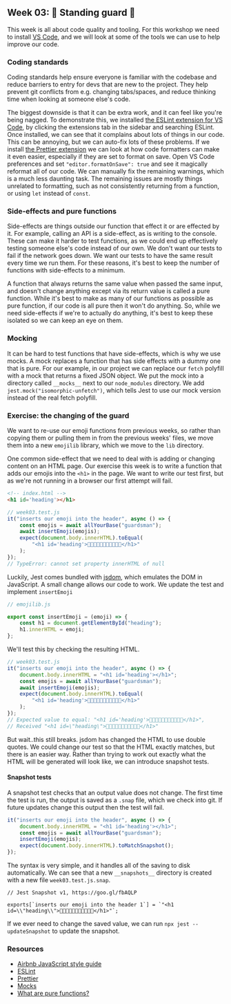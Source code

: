 ## Week 03: 💂 Standing guard 💂

This week is all about code quality and tooling. For this workshop we need to
install [VS Code](https://code.visualstudio.com/), and we will look at some of
the tools we can use to help improve our code.

### Coding standards

Coding standards help ensure everyone is familiar with the codebase and reduce
barriers to entry for devs that are new to the project. They help prevent git
conflicts from e.g. changing tabs/spaces, and reduce thinking time when looking
at someone else's code.

The biggest downside is that it can be extra work, and it can feel like you're
being nagged. To demonstrate this, we installed
[the ESLint extension for VS Code](https://marketplace.visualstudio.com/items?itemName=dbaeumer.vscode-eslint),
by clicking the extensions tab in the sidebar and searching ESLint. Once
installed, we can see that it complains about lots of things in our code. This
can be annoying, but we can auto-fix lots of these problems. If we install
[the Prettier extension](https://marketplace.visualstudio.com/items?itemName=esbenp.prettier-vscode)
we can look at how code formatters can make it even easier, especially if they
are set to format on save. Open VS Code preferences and set
`"editor.formatOnSave": true` and see it magically reformat all of our code. We
can manually fix the remaining warnings, which is a much less daunting task. The
remaining issues are mostly things unrelated to formatting, such as not
consistently returning from a function, or using `let` instead of `const`.

### Side-effects and pure functions

Side-effects are things outside our function that effect it or are effected by
it. For example, calling an API is a side-effect, as is writing to the console.
These can make it harder to test functions, as we could end up effectively
testing someone else's code instead of our own. We don't want our tests to fail
if the network goes down. We want our tests to have the same result every time
we run them. For these reasons, it's best to keep the number of functions with
side-effects to a minimum.

A function that always returns the same value when passed the same input, and
doesn't change anything except via its return value is called a pure function.
While it's best to make as many of our functions as possible as pure function,
if our code is all pure then it won't do anything. So, while we need
side-effects if we're to actually do anything, it's best to keep these isolated
so we can keep an eye on them.

### Mocking

It can be hard to test functions that have side-effects, which is why we use
mocks. A mock replaces a function that has side effects with a dummy one that is
pure. For our example, in our project we can replace our `fetch` polyfill with a
mock that returns a fixed JSON object. We put the mock into a directory called
`__mocks__` next to our `node_modules` directory. We add
`jest.mock("isomorphic-unfetch")`, which tells Jest to use our mock version
instead of the real fetch polyfill.

### Exercise: the changing of the guard

We want to re-use our emoji functions from previous weeks, so rather than
copying them or pulling them in from the previous weeks' files, we move them
into a new `emojilib` library, which we move to the `lib` directory.

One common side-effect that we need to deal with is adding or changing content
on an HTML page. Our exercise this week is to write a function that adds our
emojis into the `<h1>` in the page. We want to write our test first, but as
we're not running in a browser our first attempt will fail.

```html
<!-- index.html -->
<h1 id='heading'></h1>
```

```javascript
// week03.test.js
it("inserts our emoji into the header", async () => {
    const emojis = await allYourBase("guardsman");
    await insertEmoji(emojis);
    expect(document.body.innerHTML).toEqual(
        "<h1 id='heading'>💂🏻💂🏼💂🏽💂🏾💂🏿💂</h1>"
    );
});
// TypeError: cannot set property innerHTML of null
```

Luckily, Jest comes bundled with [jsdom](https://github.com/jsdom/jsdom), which
emulates the DOM in JavaScript. A small change allows our code to work. We
update the test and implement `insertEmoji`

```javascript
// emojilib.js

export const insertEmoji = (emoji) => {
    const h1 = document.getElementById("heading");
    h1.innerHTML = emoji;
};
```

We'll test this by checking the resulting HTML.

```javascript
// week03.test.js
it("inserts our emoji into the header", async () => {
    document.body.innerHTML = "<h1 id='heading'></h1>";
    const emojis = await allYourBase("guardsman");
    await insertEmoji(emojis);
    expect(document.body.innerHTML).toEqual(
        "<h1 id='heading'>💂🏻💂🏼💂🏽💂🏾💂🏿💂</h1>"
    );
});
// Expected value to equal: "<h1 id='heading'>💂🏻💂🏼💂🏽💂🏾💂🏿💂</h1>",
// Received "<h1 id=\"heading\">💂🏻💂🏼💂🏽💂🏾💂🏿💂</h1>"
```

But wait..this still breaks. jsdom has changed the HTML to use double quotes. We
could change our test so that the HTML exactly matches, but there is an easier
way. Rather than trying to work out exactly what the HTML will be generated will
look like, we can introduce snapshot tests.

#### Snapshot tests

A snapshot test checks that an output value does not change. The first time the
test is run, the output is saved as a `.snap` file, which we check into git. If
future updates change this output then the test will fail.

```javascript
it("inserts our emoji into the header", async () => {
    document.body.innerHTML = "<h1 id='heading'></h1>";
    const emojis = await allYourBase("guardsman");
    insertEmoji(emojis);
    expect(document.body.innerHTML).toMatchSnapshot();
});
```

The syntax is very simple, and it handles all of the saving to disk
automatically. We can see that a new `__snapshots__` directory is created with a
new file `week03.test.js.snap`.

```
// Jest Snapshot v1, https://goo.gl/fbAQLP

exports[`inserts our emoji into the header 1`] = `"<h1 id=\\"heading\\">💂🏻💂🏼💂🏽💂🏾💂🏿💂</h1>"`;
```

If we ever need to change the saved value, we can run
`npx jest --updateSnapshot` to update the snapshot.

### Resources

*   [Airbnb JavaScript style guide](https://github.com/airbnb/javascript)
*   [ESLint](https://eslint.org/)
*   [Prettier](https://prettier.io/)
*   [Mocks](https://facebook.github.io/jest/docs/en/manual-mocks.html)
*   [What are pure functions?](https://medium.com/@jamesjefferyuk/javascript-what-are-pure-functions-4d4d5392d49c)
